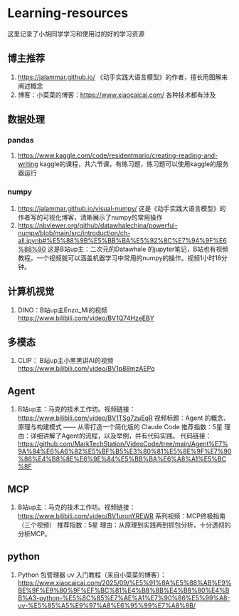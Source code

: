 # Learning-resources
这里记录了小胡同学学习和使用过的好的学习资源

## 博主推荐
1. https://jalammar.github.io/ 《动手实践大语言模型》的作者，擅长用图解来阐述概念
2. 博客：小菜菜的博客：https://www.xiaocaicai.com/ 各种技术都有涉及

## 数据处理
### pandas
1. https://www.kaggle.com/code/residentmario/creating-reading-and-writing kaggle的课程，共六节课，有练习题，练习题可以使用kaggle的服务器运行

### numpy
1. https://jalammar.github.io/visual-numpy/ 这是《动手实践大语言模型》的作者写的可视化博客，清晰展示了numpy的常用操作
2. https://nbviewer.org/github/datawhalechina/powerful-numpy/blob/main/src/introduction/ch-all.ipynb#%E5%88%9B%E5%BB%BA%E5%92%8C%E7%94%9F%E6%88%90 这是B站up主：二次元的Datawhale 的jupyter笔记，B站也有视频教程。一个视频就可以涵盖机器学习中常用的numpy的操作。视频1小时18分钟。

## 计算机视觉
1. DINO：B站up主Enzo_Mi的视频 https://www.bilibili.com/video/BV1Q74HzeEBY

## 多模态
1. CLIP： B站up主小黑黑讲AI的视频 https://www.bilibili.com/video/BV1p88mzAEPq

## Agent
1. B站up主：马克的技术工作坊。视频链接：https://www.bilibili.com/video/BV1TSg7zuEqR  视频标题：Agent 的概念、原理与构建模式 —— 从零打造一个简化版的 Claude Code  推荐指数：5星  理由：详细讲解了Agent的流程，以及举例，并有代码实践。 代码链接：https://github.com/MarkTechStation/VideoCode/tree/main/Agent%E7%9A%84%E6%A6%82%E5%BF%B5%E3%80%81%E5%8E%9F%E7%90%86%E4%B8%8E%E6%9E%84%E5%BB%BA%E6%A8%A1%E5%BC%8F

## MCP
1. B站up主：马克的技术工作坊。视频链接：https://www.bilibili.com/video/BV1uronYREWR  系列视频：MCP终极指南（三个视频） 推荐指数：5星  理由：从原理到实践再到抓包分析，十分透彻的分析MCP。

## python
1. Python 包管理器 uv 入门教程（来自小菜菜的博客）：https://www.xiaocaicai.com/2025/09/%E5%91%8A%E5%88%AB%E9%BE%9F%E9%80%9F%EF%BC%81%E4%B8%8B%E4%B8%80%E4%BB%A3-python-%E5%8C%85%E7%AE%A1%E7%90%86%E5%99%A8-uv-%E5%85%A5%E9%97%A8%E6%95%99%E7%A8%8B/
